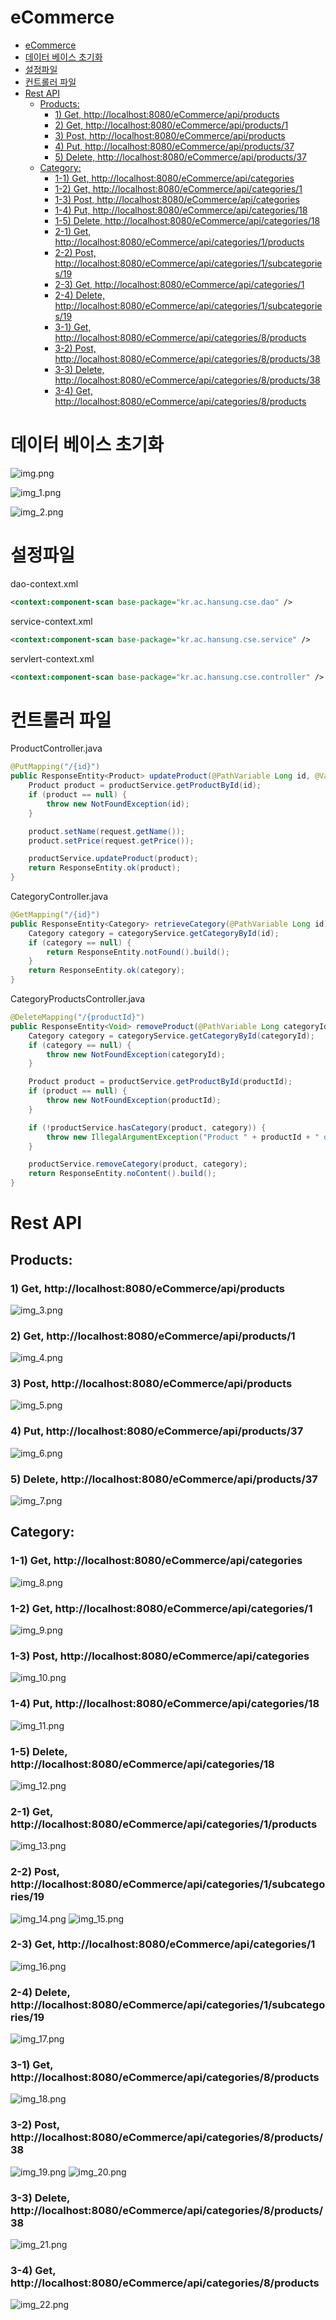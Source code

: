 # eCommerce

<!-- TOC -->
* [eCommerce](#ecommerce)
* [데이터 베이스 초기화](#데이터-베이스-초기화)
* [설정파일](#설정파일)
* [컨트롤러 파일](#컨트롤러-파일)
* [Rest API](#rest-api)
  * [Products:](#products)
    * [1) Get, http://localhost:8080/eCommerce/api/products](#1-get-httplocalhost8080ecommerceapiproducts)
    * [2) Get, http://localhost:8080/eCommerce/api/products/1](#2-get-httplocalhost8080ecommerceapiproducts1)
    * [3) Post, http://localhost:8080/eCommerce/api/products](#3-post-httplocalhost8080ecommerceapiproducts)
    * [4) Put, http://localhost:8080/eCommerce/api/products/37](#4-put-httplocalhost8080ecommerceapiproducts37)
    * [5) Delete, http://localhost:8080/eCommerce/api/products/37](#5-delete-httplocalhost8080ecommerceapiproducts37)
  * [Category:](#category)
    * [1-1) Get, http://localhost:8080/eCommerce/api/categories](#1-1-get-httplocalhost8080ecommerceapicategories)
    * [1-2) Get, http://localhost:8080/eCommerce/api/categories/1](#1-2-get-httplocalhost8080ecommerceapicategories1)
    * [1-3) Post, http://localhost:8080/eCommerce/api/categories](#1-3-post-httplocalhost8080ecommerceapicategories)
    * [1-4) Put, http://localhost:8080/eCommerce/api/categories/18](#1-4-put-httplocalhost8080ecommerceapicategories18)
    * [1-5) Delete, http://localhost:8080/eCommerce/api/categories/18](#1-5-delete-httplocalhost8080ecommerceapicategories18)
    * [2-1) Get, http://localhost:8080/eCommerce/api/categories/1/products](#2-1-get-httplocalhost8080ecommerceapicategories1products)
    * [2-2) Post, http://localhost:8080/eCommerce/api/categories/1/subcategories/19](#2-2-post-httplocalhost8080ecommerceapicategories1subcategories19)
    * [2-3) Get, http://localhost:8080/eCommerce/api/categories/1](#2-3-get-httplocalhost8080ecommerceapicategories1)
    * [2-4) Delete, http://localhost:8080/eCommerce/api/categories/1/subcategories/19](#2-4-delete-httplocalhost8080ecommerceapicategories1subcategories19)
    * [3-1) Get, http://localhost:8080/eCommerce/api/categories/8/products](#3-1-get-httplocalhost8080ecommerceapicategories8products)
    * [3-2) Post, http://localhost:8080/eCommerce/api/categories/8/products/38](#3-2-post-httplocalhost8080ecommerceapicategories8products38)
    * [3-3) Delete, http://localhost:8080/eCommerce/api/categories/8/products/38](#3-3-delete-httplocalhost8080ecommerceapicategories8products38)
    * [3-4) Get, http://localhost:8080/eCommerce/api/categories/8/products](#3-4-get-httplocalhost8080ecommerceapicategories8products)
<!-- TOC -->

# 데이터 베이스 초기화
![img.png](img.png)

![img_1.png](img_1.png)

![img_2.png](img_2.png)

# 설정파일

dao-context.xml
```xml
<context:component-scan base-package="kr.ac.hansung.cse.dao" />
```

service-context.xml
```xml
<context:component-scan base-package="kr.ac.hansung.cse.service" />
```

servlert-context.xml
```xml
<context:component-scan base-package="kr.ac.hansung.cse.controller" />
```

# 컨트롤러 파일

ProductController.java
```java
@PutMapping("/{id}")
public ResponseEntity<Product> updateProduct(@PathVariable Long id, @Valid @RequestBody ProductDto request) {
    Product product = productService.getProductById(id);
    if (product == null) {
        throw new NotFoundException(id);
    }

    product.setName(request.getName());
    product.setPrice(request.getPrice());

    productService.updateProduct(product);
    return ResponseEntity.ok(product);
}
```

CategoryController.java
```java
@GetMapping("/{id}")
public ResponseEntity<Category> retrieveCategory(@PathVariable Long id) {
    Category category = categoryService.getCategoryById(id);
    if (category == null) {
        return ResponseEntity.notFound().build();
    }
    return ResponseEntity.ok(category);
}
```

CategoryProductsController.java
```java
@DeleteMapping("/{productId}")
public ResponseEntity<Void> removeProduct(@PathVariable Long categoryId, @PathVariable Long productId) {
    Category category = categoryService.getCategoryById(categoryId);
    if (category == null) {
        throw new NotFoundException(categoryId);
    }

    Product product = productService.getProductById(productId);
    if (product == null) {
        throw new NotFoundException(productId);
    }

    if (!productService.hasCategory(product, category)) {
        throw new IllegalArgumentException("Product " + productId + " doesn't contains category " + categoryId);
    }

    productService.removeCategory(product, category);
    return ResponseEntity.noContent().build();
}
```

# Rest API

## Products:
### 1) Get, http://localhost:8080/eCommerce/api/products
![img_3.png](img_3.png)

### 2) Get, http://localhost:8080/eCommerce/api/products/1
![img_4.png](img_4.png)

### 3) Post, http://localhost:8080/eCommerce/api/products
![img_5.png](img_5.png)

### 4) Put, http://localhost:8080/eCommerce/api/products/37
![img_6.png](img_6.png)

### 5) Delete, http://localhost:8080/eCommerce/api/products/37
![img_7.png](img_7.png)

## Category:
### 1-1) Get, http://localhost:8080/eCommerce/api/categories
![img_8.png](img_8.png)

### 1-2) Get, http://localhost:8080/eCommerce/api/categories/1
![img_9.png](img_9.png)

### 1-3) Post, http://localhost:8080/eCommerce/api/categories
![img_10.png](img_10.png)

### 1-4) Put, http://localhost:8080/eCommerce/api/categories/18
![img_11.png](img_11.png)

### 1-5) Delete, http://localhost:8080/eCommerce/api/categories/18
![img_12.png](img_12.png)

### 2-1) Get, http://localhost:8080/eCommerce/api/categories/1/products
![img_13.png](img_13.png)

### 2-2) Post, http://localhost:8080/eCommerce/api/categories/1/subcategories/19
![img_14.png](img_14.png)
![img_15.png](img_15.png)

### 2-3) Get, http://localhost:8080/eCommerce/api/categories/1
![img_16.png](img_16.png)

### 2-4) Delete, http://localhost:8080/eCommerce/api/categories/1/subcategories/19
![img_17.png](img_17.png)

### 3-1) Get, http://localhost:8080/eCommerce/api/categories/8/products
![img_18.png](img_18.png)

### 3-2) Post, http://localhost:8080/eCommerce/api/categories/8/products/38
![img_19.png](img_19.png)
![img_20.png](img_20.png)

### 3-3) Delete, http://localhost:8080/eCommerce/api/categories/8/products/38
![img_21.png](img_21.png)

### 3-4) Get, http://localhost:8080/eCommerce/api/categories/8/products
![img_22.png](img_22.png)